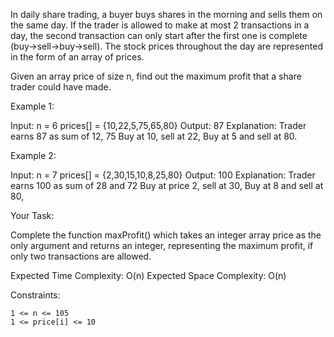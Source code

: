 In daily share trading, a buyer buys shares in the morning and sells them on the same day. If the trader is allowed to make at most 2 transactions in a day, the second transaction can only start after the first one is complete (buy->sell->buy->sell). The stock prices throughout the day are represented in the form of an array of prices.

Given an array price of size n, find out the maximum profit that a share trader could have made.

Example 1:

Input:
n = 6
prices[] = {10,22,5,75,65,80}
Output:
87
Explanation:
Trader earns 87 as sum of 12, 75 Buy at 10, sell at 22, Buy at 5 and sell at 80.

Example 2:

Input:
n = 7
prices[] = {2,30,15,10,8,25,80}
Output:
100
Explanation:
Trader earns 100 as sum of 28 and 72 Buy at price 2, sell at 30, Buy at 8 and sell at 80,

Your Task:

Complete the function maxProfit() which takes an integer array price as the only argument and returns an integer, representing the maximum profit, if only two transactions are allowed.

Expected Time Complexity: O(n)
Expected Space Complexity: O(n)

Constraints:

    1 <= n <= 105
    1 <= price[i] <= 10

